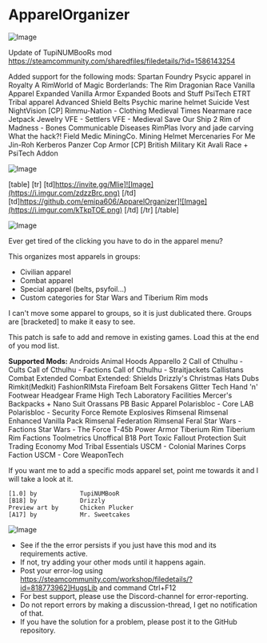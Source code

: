 # ApparelOrganizer

![Image](https://i.imgur.com/WAEzk68.png)

Update of TupiNUMBooRs mod
https://steamcommunity.com/sharedfiles/filedetails/?id=1586143254

Added support for the following mods:
Spartan Foundry
Psycic apparel in Royalty
A RimWorld of Magic
Borderlands: The Rim
Dragonian Race
Vanilla Apparel Expanded
Vanilla Armor Expanded
Boots and Stuff
PsiTech
ETRT Tribal apparel
Advanced Shield Belts
Psychic marine helmet
Suicide Vest
NightVision
[CP] Rimmu-Nation - Clothing
Medieval Times
Nearmare race
Jetpack
Jewelry
VFE - Settlers
VFE - Medieval
Save Our Ship 2
Rim of Madness - Bones
Communicable Diseases
RimPlas
Ivory and jade carving
What the hack?!
Field Medic
MiningCo. Mining Helmet
Mercenaries For Me
Jin-Roh Kerberos Panzer Cop Armor
[CP] British Military Kit
Avali Race + PsiTech Addon

![Image](https://i.imgur.com/7Gzt3Rg.png)


[table]
	[tr]
		[td]https://invite.gg/Mlie]![Image](https://i.imgur.com/zdzzBrc.png)
[/td]
		[td]https://github.com/emipa606/ApparelOrganizer]![Image](https://i.imgur.com/kTkpTOE.png)
[/td]
	[/tr]
[/table]
	
![Image](https://i.imgur.com/NOW7jU1.png)


Ever get tired of the clicking you have to do in the apparel menu?

This organizes most apparels in groups:
- Civilian apparel
- Combat apparel
- Special apparel (belts, psyfoil...)
- Custom categories for Star Wars and Tiberium Rim mods

I can&apos;t move some apparel to groups, so it is just dublicated there.
Groups are [bracketed] to make it easy to see.

This patch is safe to add and remove in existing games.
Load this at the end of you mod list.


**Supported Mods:**
Androids
Animal Hoods
Apparello 2
Call of Cthulhu - Cults
Call of Cthulhu - Factions
Call of Cthulhu - Straitjackets
Callistans
Combat Extended
Combat Extended: Shields
Drizzly&apos;s Christmas Hats
Dubs Rimkit(Medkit)
FashionRIMsta
Firefoam Belt
Forsakens
Glitter Tech
Hand &apos;n&apos; Footwear
Headgear Frame
High Tech Laboratory Facilities
Mercer&apos;s Backpacks + Nano Suit
Orassans
PB Basic Apparel
Polarisbloc - Core LAB
Polarisbloc - Security Force
Remote Explosives
Rimsenal
Rimsenal Enhanced Vanilla Pack
Rimsenal Federation
Rimsenal Feral
Star Wars - Factions
Star Wars - The Force
T-45b Power Armor
Tiberium Rim
Tiberium Rim Factions
Toolmetrics Unoffical B18 Port
Toxic Fallout Protection Suit
Trading Economy Mod
Tribal Essentials
USCM - Colonial Marines Corps Faction
USCM - Core
WeaponTech


If you want me to add a specific mods apparel set, point me towards it and I will take a look at it.

	[1.0] by			TupiNUMBooR
	[B18] by			Drizzly
	Preview art by		Chicken Plucker
	[A17] by			Mr. Sweetcakes
	

![Image](https://i.imgur.com/Rs6T6cr.png)



-  See if the the error persists if you just have this mod and its requirements active.
-  If not, try adding your other mods until it happens again.
-  Post your error-log using https://steamcommunity.com/workshop/filedetails/?id=818773962]HugsLib and command Ctrl+F12
-  For best support, please use the Discord-channel for error-reporting.
-  Do not report errors by making a discussion-thread, I get no notification of that.
-  If you have the solution for a problem, please post it to the GitHub repository.



